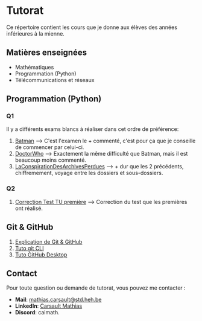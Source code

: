 # Tutorat

Ce répertoire contient les cours que je donne aux élèves des années inférieures à la mienne.  

## Matières enseignées
* Mathématiques
* Programmation (Python)
* Télécommunications et réseaux

## Programmation (Python)

### Q1
Il y a différents exams blancs à réaliser dans cet ordre de préférence:
1. [Batman](https://github.com/caimath/Tutorat/tree/main/BLOC1/Q1/Programmation/Batman) --> C'est l'examen le + commenté, c'est pour ça que je conseille de commencer par celui-ci.
2. [DoctorWho](https://github.com/caimath/Tutorat/tree/main/BLOC1/Q1/Programmation/DoctorWho) --> Exactement la même difficulté que Batman, mais il est beaucoup moins commenté.
3. [LaConspirationDesArchivesPerdues](https://github.com/caimath/Tutorat/tree/main/BLOC1/Q1/Programmation/LaConspirationDesArchivesPerdues) --> + dur que les 2 précédents, chiffremement, voyage entre les dossiers et sous-dossiers.

### Q2

1. [Correction Test TU première](https://github.com/caimath/Tutorat/tree/main/BLOC1/Q2/Programmation/CorrectionTest) --> Correction du test que les premières ont réalisé.

## Git & GitHub
1. [Explication de Git & GitHub](https://github.com/caimath/Tutorat/blob/main/Git/Git.md)
2. [Tuto git CLI](https://github.com/caimath/Tutorat/blob/main/Git/TutoCLI.md)
3. [Tuto GitHub Desktop](https://github.com/caimath/Tutorat/blob/main/Git/TutoGUI.md)


## Contact
Pour toute question ou demande de tutorat, vous pouvez me contacter :
* **Mail**: mathias.carsault@std.heh.be
* **LinkedIn**: [Carsault Mathias](https://www.linkedin.com/in/mathias-c-680646309/)
* **Discord**: caimath.
